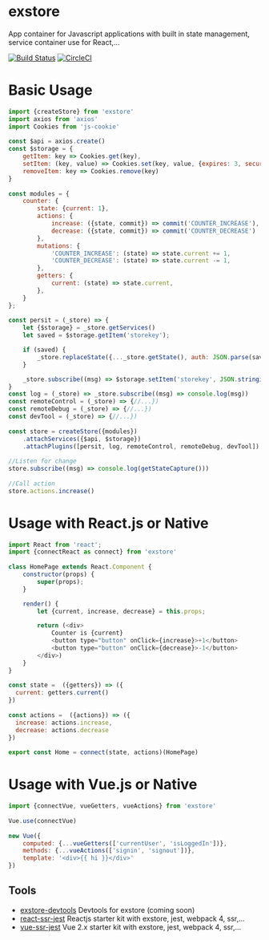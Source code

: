 # exstore
App container for Javascript applications with built in state management, service container use for React,... 
 
[![Build Status](https://travis-ci.org/nnquangit/exstore.svg?branch=master)](https://travis-ci.org/nnquangit/exstore)
[![CircleCI](https://circleci.com/gh/nnquangit/exstore/tree/master.svg?style=svg)](https://circleci.com/gh/nnquangit/exstore/tree/master)
 
# Basic Usage
```javascript
import {createStore} from 'exstore'
import axios from 'axios'
import Cookies from 'js-cookie'
 
const $api = axios.create()
const $storage = {
    getItem: key => Cookies.get(key),
    setItem: (key, value) => Cookies.set(key, value, {expires: 3, secure: true}),
    removeItem: key => Cookies.remove(key)
}
 
const modules = {
    counter: {
        state: {current: 1},
        actions: {
            increase: ({state, commit}) => commit('COUNTER_INCREASE'),
            decrease: ({state, commit}) => commit('COUNTER_DECREASE')
        },
        mutations: {
            'COUNTER_INCREASE': (state) => state.current += 1,
            'COUNTER_DECREASE': (state) => state.current -= 1,
        },
        getters: {
            current: (state) => state.current,
        },
    }
};
 
const persit = (_store) => {
    let {$storage} = _store.getServices()
    let saved = $storage.getItem('storekey');

    if (saved) {
        _store.replaceState({..._store.getState(), auth: JSON.parse(saved)})
    }

    _store.subscribe((msg) => $storage.setItem('storekey', JSON.stringify(_store.getState().auth)))
}
const log = (_store) => _store.subscribe((msg) => console.log(msg))
const remoteControl = (_store) => {//...})
const remoteDebug = (_store) => {//...})
const devTool = (_store) => {//...})
 
const store = createStore({modules})
    .attachServices({$api, $storage})
    .attachPlugins([persit, log, remoteControl, remoteDebug, devTool])
 
//Listen for change
store.subscribe((msg) => console.log(getStateCapture()))
 
//Call action
store.actions.increase()
```

# Usage with React.js or Native
```javascript
import React from 'react';
import {connectReact as connect} from 'exstore'
 
class HomePage extends React.Component {
    constructor(props) {
        super(props);
    }

    render() {
        let {current, increase, decrease} = this.props;

        return (<div>
            Counter is {current}
            <button type="button" onClick={increase}>+1</button>
            <button type="button" onClick={decrease}>-1</button>
        </div>)
    }
}
 
const state =  ({getters}) => ({
  current: getters.current()
})
 
const actions =  ({actions}) => ({
  increase: actions.increase,
  decrease: actions.decrease
})
 
export const Home = connect(state, actions)(HomePage)
```

# Usage with Vue.js or Native
```javascript
import {connectVue, vueGetters, vueActions} from 'exstore'
 
Vue.use(connectVue)
 
new Vue({
    computed: {...vueGetters(['currentUser', 'isLoggedIn'])},
    methods: {...vueActions(['signin', 'signout'])},
    template: '<div>{{ hi }}</div>'
})
```

## Tools
- [exstore-devtools](https://github.com/nnquangit/exstore-devtools) Devtools for exstore (coming soon)
- [react-ssr-jest](https://github.com/nnquangit/react-ssr-jest) Reactjs starter kit with exstore, jest, webpack 4, ssr,...
- [vue-ssr-jest](https://github.com/nnquangit/vue-ssr-jest) Vue 2.x starter kit with exstore, jest, webpack 4, ssr,...
